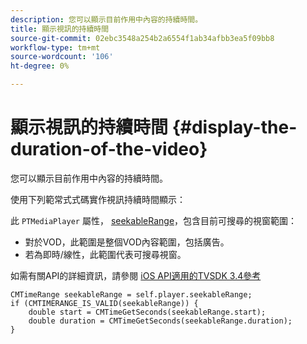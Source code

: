 ```yaml
---
description: 您可以顯示目前作用中內容的持續時間。
title: 顯示視訊的持續時間
source-git-commit: 02ebc3548a254b2a6554f1ab34afbb3ea5f09bb8
workflow-type: tm+mt
source-wordcount: '106'
ht-degree: 0%

---
```


# 顯示視訊的持續時間 {#display-the-duration-of-the-video}

您可以顯示目前作用中內容的持續時間。

使用下列範常式式碼實作視訊持續時間顯示：

此 `PTMediaPlayer` 屬性， [seekableRange](https://help.adobe.com/en_US/primetime/api/psdk/appledoc/Classes/PTMediaPlayer.html#//api/name/seekableRange)，包含目前可搜尋的視窗範圍：

* 對於VOD，此範圍是整個VOD內容範圍，包括廣告。
* 若為即時/線性，此範圍代表可搜尋視窗。

如需有關API的詳細資訊，請參閱 [iOS API適用的TVSDK 3.4參考](https://help.adobe.com/en_US/primetime/api/psdk/appledoc_v3/index.html)

<!--<a id="example_A153BE3AC03F43C6BF3A156316A08CD3"></a>-->

```
CMTimeRange seekableRange = self.player.seekableRange;  
if (CMTIMERANGE_IS_VALID(seekableRange)) { 
    double start = CMTimeGetSeconds(seekableRange.start);  
    double duration = CMTimeGetSeconds(seekableRange.duration); 
}
```
